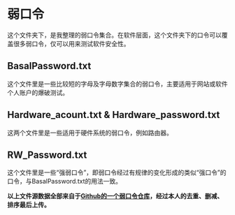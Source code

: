 # 弱口令  
这个文件夹下，是我整理的弱口令集合。在软件层面，这个文件夹下的口令可以覆盖很多弱口令，仅可以用来测试软件安全性。  

## BasalPassword.txt  
这个文件里是一些比较短的字母及字母数字集合的弱口令，主要适用于网站或软件个人账户的爆破测试。  

## Hardware_acount.txt & Hardware_password.txt  
这两个文件里是一些适用于硬件系统的弱口令，例如路由器。  

## RW_Password.txt  
这个文件里是一些“强弱口令”，即弱口令经过有规律的变化形成的类似“强口令”的口令，与BasalPassword.txt的用法一致。  

**以上文件源数据全部来自于[Github的一个弱口令仓库](https://github.com/TheKingOfDuck/fuzzDicts/ "仓库链接")，经过本人的去重、删减、排序最后上传。**
